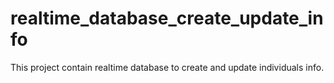 # realtime_database_create_update_info
This project contain realtime database to create and update individuals info.
